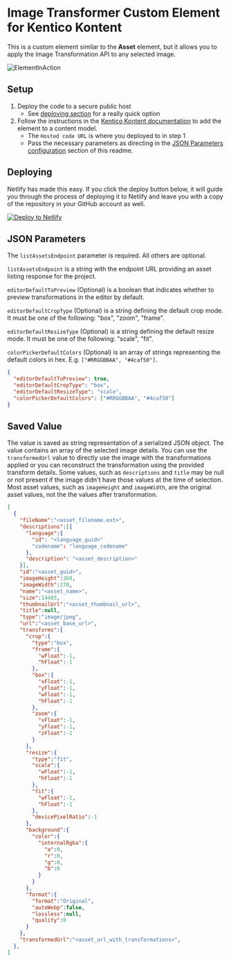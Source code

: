 ﻿# Image Transformer Custom Element for Kentico Kontent

This is a custom element similar to the **Asset** element, but it allows you to apply the Image Transformation API to any selected image.

![ElementInAction](https://user-images.githubusercontent.com/34716163/55026851-35778180-4fda-11e9-878f-f790ed4bedb3.gif)

## Setup

1. Deploy the code to a secure public host
    * See [deploying section](#Deploying) for a really quick option
1. Follow the instructions in the [Kentico Kontent documentation](https://docs.kontent.ai/tutorials/develop-apps/integrate/integrating-your-own-content-editing-features#a-3--displaying-a-custom-element-in-kentico-kontent) to add the element to a content model.
    * The `Hosted code URL` is where you deployed to in step 1
    * Pass the necessary parameters as directing in the [JSON Parameters configuration](#json-parameters) section of this readme.

## Deploying

Netlify has made this easy. If you click the deploy button below, it will guide you through the process of deploying it to Netlify and leave you with a copy of the repository in your GitHub account as well.

[![Deploy to Netlify](https://www.netlify.com/img/deploy/button.svg)](https://app.netlify.com/start/deploy?repository=https://github.com/yuriys-kentico/TransformedImagesElement)

## JSON Parameters

The `listAssetsEndpoint` parameter is required. All others are optional.

`listAssetsEndpoint` is a string with the endpoint URL providing an asset listing response for the project.

`editorDefaultToPreview` (Optional) is a boolean that indicates whether to preview transformations in the editor by default.

`editorDefaultCropType` (Optional) is a string defining the default crop mode. It must be one of the  following: "box", "zoom", "frame".

`editorDefaultResizeType` (Optional) is a string defining the default resize mode. It must be one of the following: "scale", "fit".

`colorPickerDefaultColors` (Optional) is an array of strings representing the default colors in hex. E.g. `["#RRGGBBAA", "#4caf50"]`.

```json
{
  "editorDefaultToPreview": true,
  "editorDefaultCropType": "box",
  "editorDefaultResizeType": "scale",
  "colorPickerDefaultColors": ["#RRGGBBAA", "#4caf50"]
}
```

## Saved Value

The value is saved as string representation of a serialized JSON object. The value contains an array of the selected image details. You can use the `transformedUrl` value to directly use the image with the transformations applied or you can reconstruct the transformation using the provided transform details. Some values, such as `descriptions` and `title` may be null or not present if the image didn't have those values at the time of selection. Most asset values, such as `imageHeight` and `imageWidth`, are the original asset values, not the the values after transformation.

```json
[
  {
    "fileName":"<asset_filename.ext>",
    "descriptions":[{
      "language":{
        "id": "<language_guid>"
        "codename": "language_codename"
      },
      "description": "<asset_description>"
    }],
    "id":"<asset_guid>",
    "imageHeight":360,
    "imageWidth":270,
    "name":"<asset_name>",
    "size":14485,
    "thumbnailUrl":"<asset_thumbnail_url>",
    "title":null,
    "type":"image/jpeg",
    "url":"<asset_base_url>",
    "transforms":{
      "crop":{
        "type":"box",
        "frame":{
          "wFloat":-1,
          "hFloat":-1
        },
        "box":{
          "xFloat":-1,
          "yFloat":-1,
          "wFloat":-1,
          "hFloat":-1
        },
        "zoom":{
          "xFloat":-1,
          "yFloat":-1,
          "zFloat":-1
        }
      },
      "resize":{
        "type":"fit",
        "scale":{
          "wFloat":-1,
          "hFloat":-1
        },
        "fit":{
          "wFloat":-1,
          "hFloat":-1
        },
        "devicePixelRatio":-1
      },
      "background":{
        "color":{
          "internalRgba":{
            "a":0,
            "r":0,
            "g":0,
            "b":0
          }
        }
      },
      "format":{
        "format":"Original",
        "autoWebp":false,
        "lossless":null,
        "quality":0
      }
    },
    "transformedUrl":"<asset_url_with_transformations>",
  },
]
```
